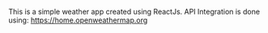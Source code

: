 This is a simple weather app created using ReactJs. API Integration is done using: https://home.openweathermap.org
